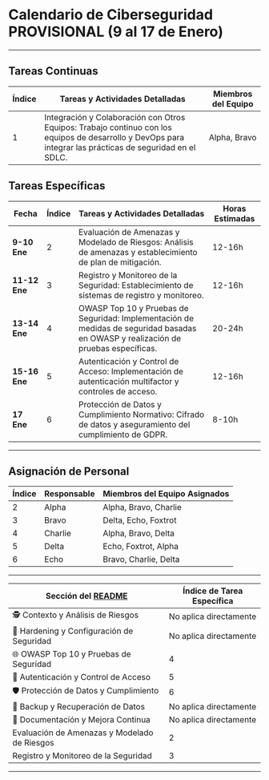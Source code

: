 # Calendario de Ciberseguridad PROVISIONAL (9 al 17 de Enero)

---

## Tareas Continuas
| Índice | Tareas y Actividades Detalladas | Miembros del Equipo |
| ------ | ------------------------------- | ------------------- |
| 1      | Integración y Colaboración con Otros Equipos: Trabajo continuo con los equipos de desarrollo y DevOps para integrar las prácticas de seguridad en el SDLC. | Alpha, Bravo |

## Tareas Específicas
| Fecha        | Índice | Tareas y Actividades Detalladas | Horas Estimadas |
| ------------ | ------ | ------------------------------- | --------------- |
| **9-10 Ene** | 2      | Evaluación de Amenazas y Modelado de Riesgos: Análisis de amenazas y establecimiento de plan de mitigación. | 12-16h |
| **11-12 Ene**| 3      | Registro y Monitoreo de la Seguridad: Establecimiento de sistemas de registro y monitoreo. | 12-16h |
| **13-14 Ene**| 4      | OWASP Top 10 y Pruebas de Seguridad: Implementación de medidas de seguridad basadas en OWASP y realización de pruebas específicas. | 20-24h |
| **15-16 Ene**| 5      | Autenticación y Control de Acceso: Implementación de autenticación multifactor y controles de acceso. | 12-16h |
| **17 Ene**   | 6      | Protección de Datos y Cumplimiento Normativo: Cifrado de datos y aseguramiento del cumplimiento de GDPR. | 8-10h |

---

## Asignación de Personal
| Índice | Responsable | Miembros del Equipo Asignados |
| ------ | ----------- | ---------------------------- |
| 2      | Alpha       | Alpha, Bravo, Charlie         |
| 3      | Bravo       | Delta, Echo, Foxtrot          |
| 4      | Charlie     | Alpha, Bravo, Delta           |
| 5      | Delta       | Echo, Foxtrot, Alpha          |
| 6      | Echo        | Bravo, Charlie, Delta         |

---

| Sección del [README](../README.md)        | Índice de Tarea Específica |
|------------------------------------------|---------------------------|
| 🕵️ Contexto y Análisis de Riesgos        | No aplica directamente    |
| 🔐 Hardening y Configuración de Seguridad | No aplica directamente    |
| 🌐 OWASP Top 10 y Pruebas de Seguridad    | 4                         |
| 🚪 Autenticación y Control de Acceso      | 5                         |
| 🛡️ Protección de Datos y Cumplimiento    | 6                         |
| 💾 Backup y Recuperación de Datos         | No aplica directamente    |
| 📝 Documentación y Mejora Continua        | No aplica directamente    |
| Evaluación de Amenazas y Modelado de Riesgos | 2                       |
| Registro y Monitoreo de la Seguridad      | 3                         |

---
